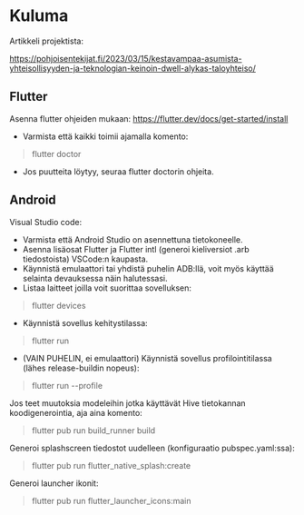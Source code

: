 # Kuluma

Artikkeli projektista:

https://pohjoisentekijat.fi/2023/03/15/kestavampaa-asumista-yhteisollisyyden-ja-teknologian-keinoin-dwell-alykas-taloyhteiso/

## Flutter

Asenna flutter ohjeiden mukaan: https://flutter.dev/docs/get-started/install
- Varmista että kaikki toimii ajamalla komento:
> flutter doctor
- Jos puutteita löytyy, seuraa flutter doctorin ohjeita.

## Android

Visual Studio code:
- Varmista että Android Studio on asennettuna tietokoneelle.
- Asenna lisäosat Flutter ja Flutter intl (generoi kieliversiot .arb tiedostoista) VSCode:n kaupasta.
- Käynnistä emulaattori tai yhdistä puhelin ADB:llä, voit myös käyttää selainta devauksessa näin halutessasi.
- Listaa laitteet joilla voit suorittaa sovelluksen: 
> flutter devices
- Käynnistä sovellus kehitystilassa:
> flutter run
- (VAIN PUHELIN, ei emulaattori) Käynnistä sovellus profilointitilassa (lähes release-buildin nopeus):
> flutter run --profile

Jos teet muutoksia modeleihin jotka käyttävät Hive tietokannan koodigenerointia, aja aina komento:
> flutter pub run build_runner build

Generoi splashscreen tiedostot uudelleen (konfiguraatio pubspec.yaml:ssa):
> flutter pub run flutter_native_splash:create

Generoi launcher ikonit:
> flutter pub run flutter_launcher_icons:main